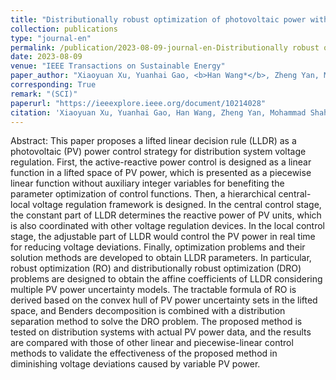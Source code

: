 ```yaml
---
title: "Distributionally robust optimization of photovoltaic power with lifted linear decision rule for distribution system voltage regulation"
collection: publications
type: "journal-en"
permalink: /publication/2023-08-09-journal-en-Distributionally robust optimization of photovoltaic power with lifted linear decision rule for distribution system voltage regulation
date: 2023-08-09
venue: "IEEE Transactions on Sustainable Energy"
paper_author: "Xiaoyuan Xu, Yuanhai Gao, <b>Han Wang*</b>, Zheng Yan, Mohammad Shahidehpour, Zhenfei Tan"
corresponding: True
remark: "(SCI)"
paperurl: "https://ieeexplore.ieee.org/document/10214028"
citation: 'Xiaoyuan Xu, Yuanhai Gao, Han Wang, Zheng Yan, Mohammad Shahidehpour, Zhenfei Tan, "Distributionally robust optimization of photovoltaic power with lifted linear decision rule for distribution system voltage regulation", <i>IEEE Transactions on Sustainable Energy</i>, early access, 2022.'
---
```


Abstract:
This paper proposes a lifted linear decision rule (LLDR) as a photovoltaic (PV) power control strategy for distribution system voltage regulation. First, the active-reactive power control is designed as a linear function in a lifted space of PV power, which is presented as a piecewise linear function without auxiliary integer variables for benefiting the parameter optimization of control functions. Then, a hierarchical central-local voltage regulation framework is designed. In the central control stage, the constant part of LLDR determines the reactive power of PV units, which is also coordinated with other voltage regulation devices. In the local control stage, the adjustable part of LLDR would control the PV power in real time for reducing voltage deviations. Finally, optimization problems and their solution methods are developed to obtain LLDR parameters. In particular, robust optimization (RO) and distributionally robust optimization (DRO) problems are designed to obtain the affine coefficients of LLDR considering multiple PV power uncertainty models. The tractable formula of RO is derived based on the convex hull of PV power uncertainty sets in the lifted space, and Benders decomposition is combined with a distribution separation method to solve the DRO problem. The proposed method is tested on distribution systems with actual PV power data, and the results are compared with those of other linear and piecewise-linear control methods to validate the effectiveness of the proposed method in diminishing voltage deviations caused by variable PV power.